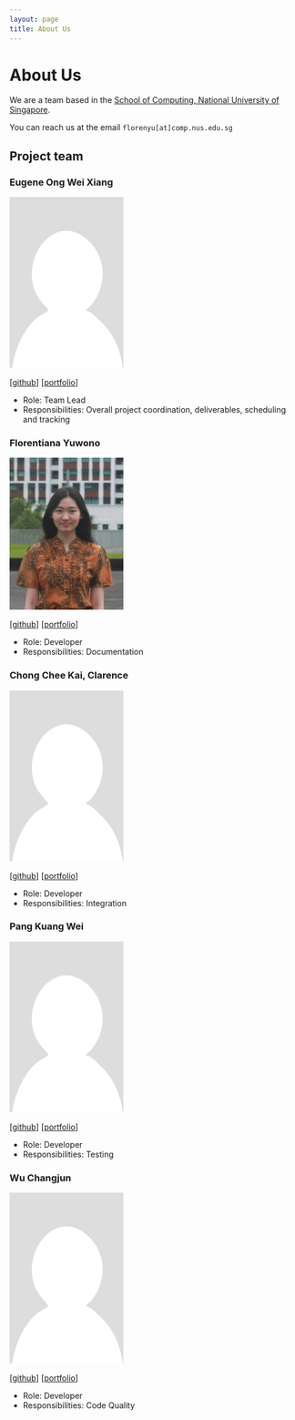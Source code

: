 ```yaml
---
layout: page
title: About Us
---
```


# About Us

We are a team based in the [School of Computing, National University of Singapore](http://www.comp.nus.edu.sg).

You can reach us at the email `florenyu[at]comp.nus.edu.sg`

## Project team

### Eugene Ong Wei Xiang

<img src="images/eugene-ong-w-x.png" width="200px">

[[github](https://github.com/eugene-ong-w-x)]
[[portfolio](team/eugene-ong-w-x.md)]

* Role: Team Lead
* Responsibilities: Overall project coordination, deliverables, scheduling and tracking

### Florentiana Yuwono

<img src="images/florentianayuwono.png" width="200px">

[[github](http://github.com/florentianayuwono)] [[portfolio](team/florentianayuwono.md)]

* Role: Developer
* Responsibilities: Documentation

### Chong Chee Kai, Clarence

<img src="images/chongcheekaiclarence.png" width="200px">

[[github](http://github.com/chongcheekaiclarence)]
[[portfolio](team/chongcheekaiclarence.md)]

* Role: Developer
* Responsibilities: Integration

### Pang Kuang Wei

<img src="images/pangkuangwei.png" width="200px">

[[github](http://github.com/pangkuangwei)]
[[portfolio](team/pangkuangwei.md)]

* Role: Developer
* Responsibilities: Testing

### Wu Changjun

<img src="images/ugholaf.png" width="200px">

[[github](http://github.com/ugholaf)]
[[portfolio](team/ugholaf.md)]

* Role: Developer
* Responsibilities: Code Quality
